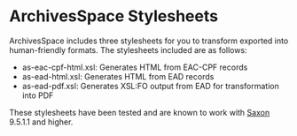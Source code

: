 ArchivesSpace Stylesheets
=========================

ArchivesSpace includes three stylesheets for you to transform exported
into human-friendly formats. The stylesheets included are as follows:

* as-eac-cpf-html.xsl: Generates HTML from EAC-CPF records
* as-ead-html.xsl: Generates HTML from EAD records
* as-ead-pdf.xsl: Generates XSL:FO output from EAD for transformation into PDF

These stylesheets have been tested and are known to work with
[Saxon](http://saxonica.com/download/download_page.xml) 9.5.1.1 and higher. 